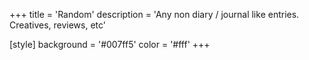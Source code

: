 +++
title = 'Random'
description = 'Any non diary / journal like entries. Creatives, reviews, etc'

[style]
	background = '#007ff5'
	color = '#fff'
+++
